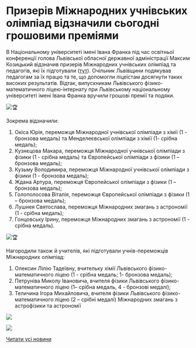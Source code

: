 # Призерів Міжнародних учнівських олімпіад відзначили сьогодні грошовими преміями

В Національному університеті імені Івана Франка під час освітньої конференції голова Львівської обласної державної адміністрації Максим Козицький відзначив призерів Міжнародних учнівських олімпіад та педагогів, які їх підготували ([тут](https://www.facebook.com/200208880397363/posts/1279102575841316/)).
Очільник Львівщини подякував педагогам за їх працю та те, що допомогли ліцеїстам досягнути таких високих результатів.
Відтак, випускникам Львівського фізико-математичного ліцею-інтернату при Львівському національному університеті імені Івана Франка вручили грошові премії та подяки.

![🏆](https://static.xx.fbcdn.net/images/emoji.php/v9/tbe/1/16/1f3c6.png)

Зокрема відзначили:
1. Окіса Юрія, переможця Міжнародної учнівської олімпіади з хімії (1 - бронзова медаль) та Менделеєвської олімпіади з хімії (1- срібна медаль);
2. Кузнєцова Макара, переможця Міжнародної учнівської олімпіади з фізики (1 - срібна медаль) та Європейської олімпіади з фізики (1 – бронзова медаль);
3. Кузьму Володимира, переможця Міжнародної учнівської олімпіади з фізики (1 - бронзова медаль);
4. Ждана Артура, переможця Європейської олімпіади з фізики (1 – бронзова медаль);
5. Голополосова Віталія, переможця Європейської олімпіади з фізики (1 – бронзова медаль);
6. Лушнея Святослава, переможця Міжнародних змагань з астрономії (1 - срібна медаль);
7. Гонцовську Ірину, переможця Міжнародних змагань з астрономії (1 - срібна медаль).

![🏆](https://static.xx.fbcdn.net/images/emoji.php/v9/tbe/1/16/1f3c6.png)

Нагородили також й учителів, які підготували учнів-переможців Міжнародних олімпіад:
1. Олексин Лілію Тадеївну, вчительку хімії Львівського фізико-математичного ліцею (1 - срібна медаль; 1- бронзова медаль);
2. Петруніва Миколу Івановича, вчителя фізики Львівського фізико-математичного ліцею (1– срібна медаль, 4 - бронзові медалі);
3. Теличина Ігора Михайловича, вчителя фізики Львівського фізико-математичного ліцею (2 – срібні медалі) Міжнародних змагань з астрофізики та астрономії

![](/images/blog/призерів-міжнародних-учнівських-олімпіад-відзначили/ol5.jpg)



![](/images/blog/призерів-міжнародних-учнівських-олімпіад-відзначили/ol2.jpg)



[Читати усі новини](/news)

